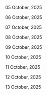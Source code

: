 05 October, 2025

06 October, 2025

07 October, 2025

08 October, 2025

09 October, 2025

10 October, 2025

11 October, 2025

12 October, 2025

13 October, 2025
